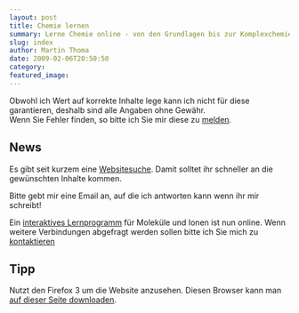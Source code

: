 ```yaml
---
layout: post
title: Chemie lernen
summary: Lerne Chemie online - von den Grundlagen bis zur Komplexchemie!
slug: index
author: Martin Thoma
date: 2009-02-06T20:50:50
category: 
featured_image: 
---
```

<p>Obwohl ich Wert auf korrekte Inhalte lege kann ich nicht für diese garantieren, deshalb sind alle Angaben ohne Gewähr.<br/>
Wenn Sie Fehler finden, so bitte ich Sie mir diese zu <a href="kontakt.htm">melden</a>.<br/>
</p>
<h2>News</h2>
<p>Es gibt seit kurzem eine <a href="suche.php">Websitesuche</a>. Damit solltet ihr schneller an die gewünschten Inhalte kommen.</p>
<p>Bitte gebt mir eine Email an, auf die ich antworten kann wenn ihr mir schreibt!</p>
<p>Ein <a href="ajax.php">interaktives Lernprogramm</a> für Moleküle und Ionen ist nun online. Wenn weitere Verbindungen abgefragt werden sollen bitte ich Sie mich zu <a href="kontakt.htm">kontaktieren</a></p>
<h2>Tipp</h2>
<p>Nutzt den Firefox 3 um die Website anzusehen. Diesen Browser kann man <a href="http://www.mozilla-europe.org/de/firefox/">auf dieser Seite downloaden</a>.</p>
